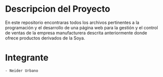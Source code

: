 # Descripcion del Proyecto
En este repositorio encontraras todos los archivos pertinentes a la programación y el desarrollo de una página web para la gestión y el control de ventas de la empresa manufacturera descrita anteriormente donde ofrece productos derivados de la Soya.

# Integrante
    - Neider Urbano
